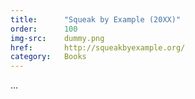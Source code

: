```yaml
---
title:      "Squeak by Example (20XX)"
order:      100
img-src:    dummy.png
href:       http://squeakbyexample.org/
category:   Books
---
```

...